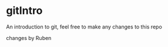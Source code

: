 # gitIntro

An introduction to git, feel free to make any changes to this repo





changes by Ruben
